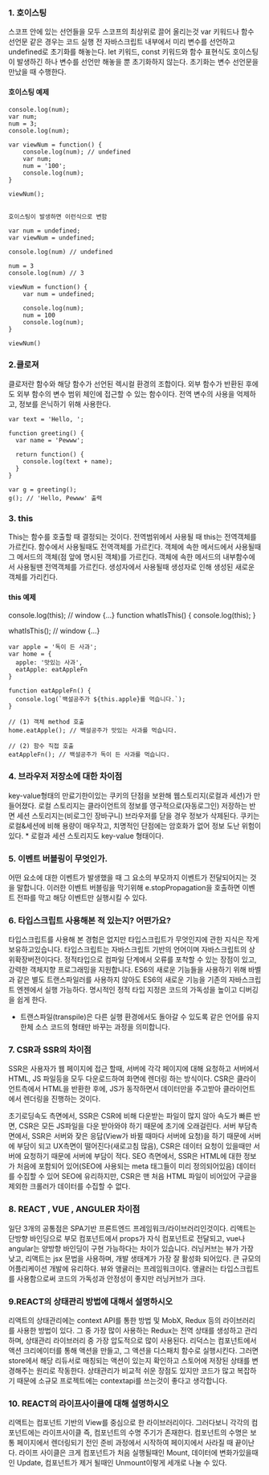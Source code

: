 ### 1. 호이스팅
스코프 안에 있는 선언들을 모두 스코프의 최상위로 끌어 올리는것 
var 키워드나 함수 선언문 같은 경우는 코드 실행 전 자바스크립트 내부에서 미리 변수를 선언하고 undefined로 초기화를 해놓는다.
let 키워드, const 키워드와 함수 표현식도 호이스팅이 발생하긴 하나 변수를 선언만 해놓을 뿐 초기화하지 않는다. 초기화는 변수 선언문을 만났을 때 수행한다.

#### 호이스팅 예제 

```
console.log(num);
var num;
num = 3;
console.log(num);

var viewNum = function() {
	console.log(num); // undefined
	var num;
	num = '100';
	console.log(num);
}

viewNum();


호이스팅이 발생하면 이런식으로 변함 

var num = undefined;
var viewNum = undefined;

console.log(num) // undefined

num = 3
console.log(num) // 3

viewNum = function() {
    var num = undefined;
    
    console.log(num);
    num = 100
    console.log(num);
}

viewNum()
```

### 2.클로져

클로저란 함수와 해당 함수가 선언된 렉시컬 환경의 조합이다. 외부 함수가 반환된 후에도 외부 함수의 변수 범위 체인에 접근할 수 있는 함수이다. 전역 변수의 사용을 억제하고, 정보를 은닉하기 위해 사용한다. 

``` 
var text = 'Hello, ';

function greeting() {
  var name = 'Pewww';
  
  return function() {
    console.log(text + name);
  }
}

var g = greeting();
g(); // 'Hello, Pewww' 출력 
```

### 3. this
This는 함수를 호출할 때 결정되는 것이다. 전역범위에서 사용될 때 this는 전역객체를 가르킨다. 함수에서 사용될때도 전역객체를 가르킨다. 객체에 속한 메서드에서 사용될때 그 메서드의 객체(점 앞에 명시된 객체)를 가르킨다. 객체에 속한 메서드의 내부함수에서 사용될땐 전역객체를 가르킨다. 생성자에서 사용될때 생성자로 인해 생성된 새로운 객체를 가리킨다.

#### this 예제

console.log(this); // window {...}
function whatIsThis() {
  console.log(this);
}

whatIsThis(); // window {...}

```
var apple = '독이 든 사과';
var home = {
  apple: '맛있는 사과',
  eatApple: eatAppleFn
}

function eatAppleFn() {	
  console.log(`백설공주가 ${this.apple}를 먹습니다.`);    
}

// (1) 객체 method 호출
home.eatApple(); // 백설공주가 맛있는 사과를 먹습니다.

// (2) 함수 직접 호출
eatAppleFn(); // 백설공주가 독이 든 사과를 먹습니다.
```

### 4. 브라우저 저장소에 대한 차이점
key-value형태의 만료기한이있는 쿠키의 단점을 보완해 웹스토리지(로컬과 세션)가 만들어졌다. 로컬 스토리지는 클라이언트의 정보를 영구적으로(자동로그인) 저장하는 반면 세션 스토리지는(비로그인 장바구니) 브라우저를 닫을 경우 정보가 삭제된다. 쿠키는 로컬&세션에 비해 용량이 매우작고, 치명적인 단점에는 암호화가 없어 정보 도난 위험이있다.  * 로컬과 세션 스토리지도 key-value 형태이다.

### 5. 이벤트 버블링이 무엇인가.
어떤 요소에 대한 이벤트가 발생했을 때 그 요소의 부모까지 이벤트가 전달되어지는 것을 말합니다.
이러한 이벤트 버블링을 막기위해 e.stopPropagation을 호출하면 이벤트 전파를 막고 해당 이벤트만 실행시킬 수 있다. 

### 6. 타입스크립트 사용해본 적 있는지? 어떤가요?
타입스크립트를 사용해 본 경험은 없지만 타입스크립트가 무엇인지에 관한 지식은 작게 보유하고있습니다.
타입스크립트는 자바스크립트 기반의 언어이며 자바스크립트의 상위확장버전이다다. 정적타입으로 컴파일 단계에서 오류를 포착할 수 있는 장점이 있고, 강력한 객체지향 프로그래밍을 지원합니다. ES6의 새로운 기능들을 사용하기 위해 바벨과 같은 별도 트랜스파일러를 사용하지 않아도 ES6의 새로운 기능을 기존의 자바스크립트 엔젠에서 실행 가능하다. 명시적인 정적 타입 지정은 코드의 가독성을 높이고 디버깅을 쉽게 한다.
* 트랜스파일(transpile)은 다른 실행 환경에서도 돌아갈 수 있도록 같은 언어를 유지한체 소스 코드의 형태만 바꾸는 과정을 의미합니다.

### 7. CSR과 SSR의 차이점 
SSR은 사용자가 웹 페이지에 접근 할때, 서버에 각각 페이지에 대해 요청하고 서버에서 HTML, JS 파일등을 모두 다운로드하여 화면에 렌더링 하는 방식이다. CSR은 클라이언트측에서 HTML을 반환한 후에, JS가 동작하면서 데이터만을 주고받아 클라이언트에서 렌더링을 진행하는 것이다. 

초기로딩속도 측면에서, SSR은 CSR에 비해 다운받는 파일이 많지 않아 속도가 빠른 반면, CSR은 모든 JS파일을 다운 받아와야 하기 때문에 초기에 오래걸린다.
서버 부담측면에서, SSR은 서버와 잦은 응답(View가 바뀔 때마다 서버에 요청)을 하기 때문에 서버에 부담이 되고 UX측면이 떨어진다(새로고침 많음), CSR은 데이터 요청이 있을때만 서버에 요청하기 때문에 서버에 부담이 적다.
SEO 측면에서, SSR은 HTML에 대한 정보가 처음에 포함되어 있어(SEO에 사용되는 meta 태그들이 미리 정의되어있음) 데이터를 수집할 수 있어 SEO에 유리하지만, CSR은 맨 처음 HTML 파일이 비어있어 구글을 제외한 크롤러가 데이터를 수집할 수 없다.

### 8. REACT , VUE , ANGULER 차이점
일단 3개의 공통점은 SPA기반 프론트엔드 프레임워크/라이브러리인것이다. 리액트는 단방향 바인딩으로 부모 컴포넌트에서 props가 자식 컴포넌트로 전달되고, vue나 angular는 양방향 바인딩이 구현 가능하다는 차이가 있습니다. 러닝커브는 뷰가 가장 낮고, 리액트는 jsx 문법을 사용하며, 개발 생태계가 가장 잘 활성화 되어있다. 큰 규모의 어플리케이션 개발에 유리하다. 뷰와 앵귤러는 프레임워크이다. 앵귤러는 타입스크립트를 사용함으로써 코드의 가독성과 안정성이 좋지만 러닝커브가 크다. 

### 9.REACT의 상태관리 방법에 대해서 설명하시오
리액트의 상태관리에는 context API를 통한 방법 및 MobX, Redux 등의 라이브러리를 사용한 방법이 있다.
그 중 가장 많이 사용하는 Redux는 전역 상태를 생성하고 관리하며, 상태관리 라이브러리 중 가장 압도적으로 많이 사용된다. 리덕스는 컴포넌트에서 액션 크리에이터를 통해 액션을 만들고, 그 액션을 디스패치 함수로 실행시킨다. 그러면 store에서 해당 리듀서로 매칭되는 액션이 있는지 확인하고 스토어에 저장된 상태를 변경해주는 원리로 작동한다. 상태관리가 비교적 쉬운 장점도 있지만 코드가 많고 복잡하기 때문에 소규모 프로젝트에는 
contextapi를 쓰는것이 좋다고 생각합니다.

### 10. REACT의 라이프사이클에 대해 설명하시오
리액트는 컴포넌트 기반의 View를 중심으로 한 라이브러리이다. 그러다보니 각각의 컴포넌트에는 라이프사이클 즉, 컴포넌트의 수명 주기가 존재한다. 컴포넌트의 수명은 보통 페이지에서 렌더링되기 전인 준비 과정에서 시작하여 페이지에서 사라질 때 끝이난다. 라이프 사이클은 크게 컴포넌트가 처음 실행될때인 Mount, 데이터에 변화가있을때인 Update, 컴포넌트가 제거 될때인 Unmount이렇게 세개로 나눌 수 있다. 
